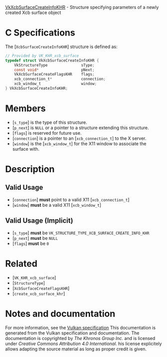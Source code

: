 [VkXcbSurfaceCreateInfoKHR](https://www.khronos.org/registry/vulkan/specs/1.3-extensions/man/html/VkXcbSurfaceCreateInfoKHR.html) - Structure specifying parameters of a newly created Xcb surface object

# C Specifications
The [`XcbSurfaceCreateInfoKHR`] structure is defined as:
```c
// Provided by VK_KHR_xcb_surface
typedef struct VkXcbSurfaceCreateInfoKHR {
    VkStructureType               sType;
    const void*                   pNext;
    VkXcbSurfaceCreateFlagsKHR    flags;
    xcb_connection_t*             connection;
    xcb_window_t                  window;
} VkXcbSurfaceCreateInfoKHR;
```

# Members
- [`s_type`] is the type of this structure.
- [`p_next`] is `NULL` or a pointer to a structure extending this structure.
- [`flags`] is reserved for future use.
- [`connection`] is a pointer to an [`xcb_connection_t`] to the X server.
- [`window`] is the [`xcb_window_t`] for the X11 window to associate the surface with.

# Description
## Valid Usage
-  [`connection`] **must**  point to a valid X11 [`xcb_connection_t`]
-  [`window`] **must**  be a valid X11 [`xcb_window_t`]

## Valid Usage (Implicit)
-  [`s_type`] **must**  be `VK_STRUCTURE_TYPE_XCB_SURFACE_CREATE_INFO_KHR`
-  [`p_next`] **must**  be `NULL`
-  [`flags`] **must**  be `0`

# Related
- [`VK_KHR_xcb_surface`]
- [`StructureType`]
- [`XcbSurfaceCreateFlagsKHR`]
- [`create_xcb_surface_khr`]

# Notes and documentation
For more information, see the [Vulkan specification](https://www.khronos.org/registry/vulkan/specs/1.3-extensions/html/vkspec.html)
This documentation is generated from the Vulkan specification and documentation.
The documentation is copyrighted by *The Khronos Group Inc.* and is licensed under *Creative Commons Attribution 4.0 International*.
his license explicitely allows adapting the source material as long as proper credit is given.
        